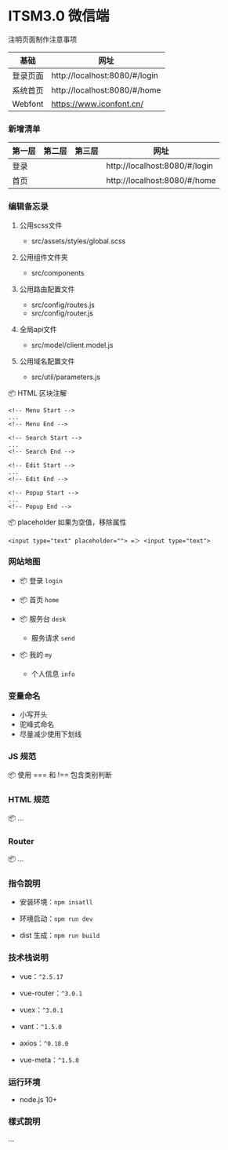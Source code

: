# ITSM3.0 微信端

注明页面制作注意事项

 基础 				| 网址
-----------	|----------------------
 登录页面 		| http://localhost:8080/#/login
 系统首页 		| http://localhost:8080/#/home
 Webfont 		| https://www.iconfont.cn/

### 新增清单

 第一层 			| 第二层 				| 第三层 		| 网址
----------------|-----------------------|---------------|-------------
 登录 		    |  			            | 				| http://localhost:8080/#/login
 首页 		    |  			            | 				| http://localhost:8080/#/home

### 编辑备忘录

1. 公用scss文件
	+ src/assets/styles/global.scss

2. 公用组件文件夹
	+ src/components

3. 公用路由配置文件
	+ src/config/routes.js
    + src/config/router.js
    
4. 全局api文件
	+ src/model/client.model.js

5. 公用域名配置文件
	+ src/util/parameters.js
	
	
📦 HTML 区块注解

	<!-- Menu Start -->
	...
	<!-- Menu End -->
	
	<!-- Search Start -->
	...
	<!-- Search End -->

	<!-- Edit Start -->
	...
	<!-- Edit End -->

	<!-- Popup Start -->
	...
	<!-- Popup End -->

📦 placeholder 如果为空值，移除属性

	<input type="text" placeholder=""> =＞ <input type="text">

### 网站地图

+ 📦 登录 `login`

+ 📦 首页 `home`

+ 📦 服务台 `desk`
	+ 服务请求 `send`
	
+ 📦 我的 `my`
	+ 个人信息 `info`
	
### 变量命名


+ 小写开头
+ 驼峰式命名
+ 尽量减少使用下划线

### JS 规范

📦 
使用 === 和 !== 包含类别判断



### HTML 规范

📦 
...


### Router

📦 
...


### 指令說明

+ 安装环境：`npm insatll`

+ 环境启动：`npm run dev`

+ dist 生成：`npm run build`

### 技术栈说明

+ vue：`^2.5.17`

+ vue-router：`^3.0.1`

+ vuex：`^3.0.1`

+ vant：`^1.5.0`

+ axios：`^0.18.0`

+ vue-meta：`^1.5.8`

### 运行环境

+ node.js 10+

### 樣式說明

...
